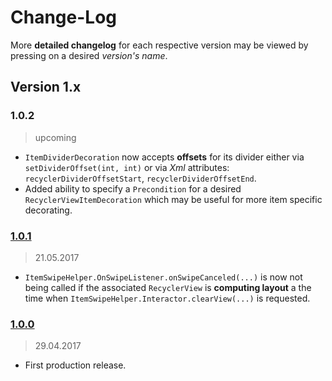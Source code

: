 Change-Log
===============

More **detailed changelog** for each respective version may be viewed by pressing on a desired _version's name_.

## Version 1.x ##

### 1.0.2 ###
> upcoming

- `ItemDividerDecoration` now accepts **offsets** for its divider either via `setDividerOffset(int, int)`
  or via _Xml_ attributes: `recyclerDividerOffsetStart`, `recyclerDividerOffsetEnd`.
- Added ability to specify a `Precondition` for a desired `RecyclerViewItemDecoration` which may be
  useful for more item specific decorating.

### [1.0.1](https://github.com/universum-studios/android_recycler/releases/tag/v1.0.1) ###
> 21.05.2017

- `ItemSwipeHelper.OnSwipeListener.onSwipeCanceled(...)` is now not being called if the associated
  `RecyclerView` is **computing layout** a the time when `ItemSwipeHelper.Interactor.clearView(...)`
  is requested.

### [1.0.0](https://github.com/universum-studios/android_recycler/releases/tag/v1.0.0) ###
> 29.04.2017

- First production release.